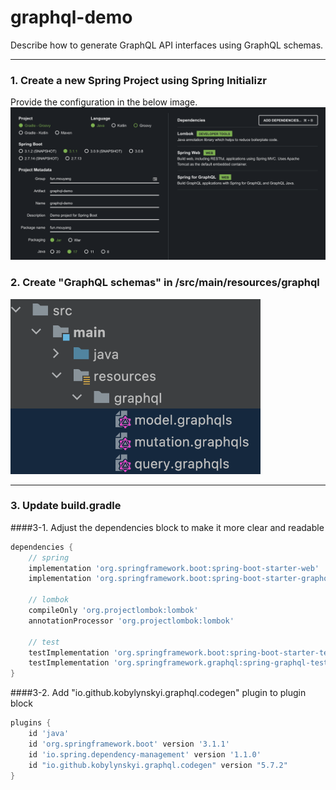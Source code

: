 # graphql-demo
Describe how to generate GraphQL API interfaces using GraphQL schemas.

---

### 1. Create a new Spring Project using Spring Initializr
Provide the configuration in the below image.
<img src="images/spring-initializr-config.png">

### 2. Create "GraphQL schemas" in /src/main/resources/graphql
<img src="images/graphql-schemas.png" width=400>

---
### 3. Update build.gradle
####3-1. Adjust the dependencies block to make it more clear and readable
```groovy
dependencies {
    // spring
    implementation 'org.springframework.boot:spring-boot-starter-web'
    implementation 'org.springframework.boot:spring-boot-starter-graphql'

    // lombok
    compileOnly 'org.projectlombok:lombok'
    annotationProcessor 'org.projectlombok:lombok'

    // test
    testImplementation 'org.springframework.boot:spring-boot-starter-test'
    testImplementation 'org.springframework.graphql:spring-graphql-test'
}
```

####3-2. Add "io.github.kobylynskyi.graphql.codegen" plugin to plugin block
```groovy
plugins {
	id 'java'
	id 'org.springframework.boot' version '3.1.1'
	id 'io.spring.dependency-management' version '1.1.0'
	id "io.github.kobylynskyi.graphql.codegen" version "5.7.2"
}
```

